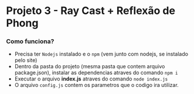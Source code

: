 # Projeto 3 - Ray Cast + Reflexão de Phong

### Como funciona?

- Precisa ter ``Nodejs`` instalado e o ``npm`` (vem junto com nodejs, se instalado pelo site)
- Dentro da pasta do projeto (mesma pasta que contem arquivo package.json), instalar as dependencias atraves do comando ``npm i``
- Executar o arquivo **index.js** atraves do comando ``node index.js``
- O arquivo ``config.js`` contem os parametros que o codigo ira utilizar.